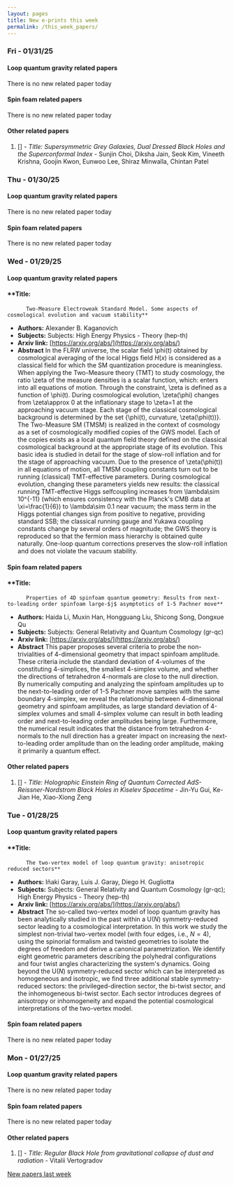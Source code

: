 ```yaml
---
layout: pages
title: New e-prints this week
permalink: /this_week_papers/
---
```




### Fri - 01/31/25

#### Loop quantum gravity related papers

There is no new related paper today 

#### Spin foam related papers

There is no new related paper today 



#### Other related papers

1. [[]](https://arxiv.org/abs/) - *Title:
          Supersymmetric Grey Galaxies, Dual Dressed Black Holes and the Superconformal Index* - Sunjin Choi, Diksha Jain, Seok Kim, Vineeth Krishna, Goojin Kwon, Eunwoo Lee, Shiraz Minwalla, Chintan Patel



### Thu - 01/30/25

#### Loop quantum gravity related papers

There is no new related paper today 

#### Spin foam related papers

There is no new related paper today 

### Wed - 01/29/25

#### Loop quantum gravity related papers

#### **Title:
          Two-Measure Electroweak Standard Model. Some aspects of cosmological evolution and vacuum stability**
 - **Authors:** Alexander B. Kaganovich
 - **Subjects:** Subjects:
High Energy Physics - Theory (hep-th)
 - **Arxiv link:** [https://arxiv.org/abs/](https://arxiv.org/abs/)
 - **Abstract**
 In the FLRW universe, the scalar field \phi(t) obtained by cosmological averaging of the local Higgs field $H(x)$ is considered as a classical field for which the SM quantization procedure is meaningless. When applying the Two-Measure theory (TMT) to study cosmology, the ratio \zeta of the measure densities is a scalar function, which: enters into all equations of motion. Through the constraint, \zeta is defined as a function of \phi(t). During cosmological evolution, \zeta(\phi) changes from \zeta\approx 0 at the inflationary stage to \zeta=1 at the approaching vacuum stage. Each stage of the classical cosmological background is determined by the set {\phi(t), curvature, \zeta(\phi(t))}. The Two-Measure SM (TMSM) is realized in the context of cosmology as a set of cosmologically modified copies of the GWS model. Each of the copies exists as a local quantum field theory defined on the classical cosmological background at the appropriate stage of its evolution. This basic idea is studied in detail for the stage of slow-roll inflation and for the stage of approaching vacuum. Due to the presence of \zeta(\phi(t)) in all equations of motion, all TMSM coupling constants turn out to be running (classical) TMT-effective parameters. During cosmological evolution, changing these parameters yields new results: the classical running TMT-effective Higgs selfcoupling increases from \lambda\sim 10^{-11} (which ensures consistency with the Planck's CMB data at \xi=\frac{1}{6}) to \lambda\sim 0.1 near vacuum; the mass term in the Higgs potential changes sign from positive to negative, providing standard SSB; the classical running gauge and Yukawa coupling constants change by several orders of magnitude; the GWS theory is reproduced so that the fermion mass hierarchy is obtained quite naturally. One-loop quantum corrections preserves the slow-roll inflation and does not violate the vacuum stability. 

#### Spin foam related papers

#### **Title:
          Properties of 4D spinfoam quantum geometry: Results from next-to-leading order spinfoam large-$j$ asymptotics of 1-5 Pachner move**
 - **Authors:** Haida Li, Muxin Han, Hongguang Liu, Shicong Song, Dongxue Qu
 - **Subjects:** Subjects:
General Relativity and Quantum Cosmology (gr-qc)
 - **Arxiv link:** [https://arxiv.org/abs/](https://arxiv.org/abs/)
 - **Abstract**
 This paper proposes several criteria to probe the non-trivialities of 4-dimensional geometry that impact spinfoam amplitude. These criteria include the standard deviation of 4-volumes of the constituting 4-simplices, the smallest 4-simplex volume, and whether the directions of tetrahedron 4-normals are close to the null direction. By numerically computing and analyzing the spinfoam amplitudes up to the next-to-leading order of 1-5 Pachner move samples with the same boundary 4-simplex, we reveal the relationship between 4-dimensional geometry and spinfoam amplitudes, as large standard deviation of 4-simplex volumes and small 4-simplex volume can result in both leading order and next-to-leading order amplitudes being large. Furthermore, the numerical result indicates that the distance from tetrahedron 4-normals to the null direction has a greater impact on increasing the next-to-leading order amplitude than on the leading order amplitude, making it primarily a quantum effect. 



#### Other related papers

1. [[]](https://arxiv.org/abs/) - *Title:
          Holographic Einstein Ring of Quantum Corrected AdS-Reissner-Nordstrom Black Holes in Kiselev Spacetime* - Jin-Yu Gui, Ke-Jian He, Xiao-Xiong Zeng



### Tue - 01/28/25

#### Loop quantum gravity related papers

#### **Title:
          The two-vertex model of loop quantum gravity: anisotropic reduced sectors**
 - **Authors:** Iñaki Garay, Luis J. Garay, Diego H. Gugliotta
 - **Subjects:** Subjects:
General Relativity and Quantum Cosmology (gr-qc); High Energy Physics - Theory (hep-th)
 - **Arxiv link:** [https://arxiv.org/abs/](https://arxiv.org/abs/)
 - **Abstract**
 The so-called two-vertex model of loop quantum gravity has been analytically studied in the past within a U($N$) symmetry-reduced sector leading to a cosmological interpretation. In this work we study the simplest non-trivial two-vertex model (with four edges, i.e., $N=4$), using the spinorial formalism and twisted geometries to isolate the degrees of freedom and derive a canonical parametrization. We identify eight geometric parameters describing the polyhedral configurations and four twist angles characterizing the system's dynamics. Going beyond the U($N$) symmetry-reduced sector which can be interpreted as homogeneous and isotropic, we find three additional stable symmetry-reduced sectors: the privileged-direction sector, the bi-twist sector, and the inhomogeneous bi-twist sector. Each sector introduces degrees of anisotropy or inhomogeneity and expand the potential cosmological interpretations of the two-vertex model. 

#### Spin foam related papers

There is no new related paper today 

### Mon - 01/27/25

#### Loop quantum gravity related papers

There is no new related paper today 

#### Spin foam related papers

There is no new related paper today 



#### Other related papers

1. [[]](https://arxiv.org/abs/) - *Title:
          Regular Black Hole from gravitational collapse of dust and radiation* - Vitalii Vertogradov






[New papers last week]({{site.url}}/archived/weekly/pre-prints/2025/01/27/archived_weekly_papers.html)